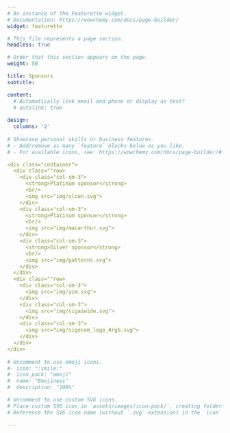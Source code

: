 ```yaml
---
# An instance of the Featurette widget.
# Documentation: https://wowchemy.com/docs/page-builder/
widget: featurette

# This file represents a page section.
headless: true

# Order that this section appears on the page.
weight: 50

title: Sponsors
subtitle:

content:
  # Automatically link email and phone or display as text?
  # autolink: true
  
design:
  columns: '2'
  
# Showcase personal skills or business features.
# - Add/remove as many `feature` blocks below as you like.
# - For available icons, see: https://wowchemy.com/docs/page-builder/#icons

<div class="container">
  <div class=""row>
    <div class="col-sm-3">
      <strong>Platinum sponsor</strong>
      <br/>
      <img src="img/sloan.svg">
    </div>
    <div class="col-sm-3">
      <strong>Platinum sponsor</strong>
      <br/>
      <img src="img/macarthur.svg">
    </div>
    <div class="col-sm-3">
      <strong>Silver sponsor</strong>
      <br/>
      <img src="img/patterns.svg">
    </div>
  </div>
  <div class=""row>
    <div class="col-sm-3">
      <img src="img/acm.svg">
    </div>
    <div class="col-sm-3">
      <img src="img/sigaiwide.svg">
    </div>
    <div class="col-sm-3">
      <img src="img/sigecom_logo_4rgb.svg">
    </div>
  </div>
</div>
  
# Uncomment to use emoji icons.
#- icon: ":smile:"
#  icon_pack: "emoji"
#  name: "Emojiness"
#  description: "100%"  

# Uncomment to use custom SVG icons.
# Place custom SVG icon in `assets/images/icon-pack/`, creating folders if necessary.
# Reference the SVG icon name (without `.svg` extension) in the `icon` field.

---
```


